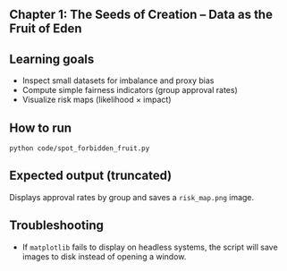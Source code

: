Chapter 1: The Seeds of Creation – Data as the Fruit of Eden
-----------------------------------------------------------

Learning goals
--------------
- Inspect small datasets for imbalance and proxy bias
- Compute simple fairness indicators (group approval rates)
- Visualize risk maps (likelihood × impact)

How to run
----------

```
python code/spot_forbidden_fruit.py
```

Expected output (truncated)
---------------------------
Displays approval rates by group and saves a `risk_map.png` image.

Troubleshooting
---------------
- If `matplotlib` fails to display on headless systems, the script will save images to disk instead of opening a window.


